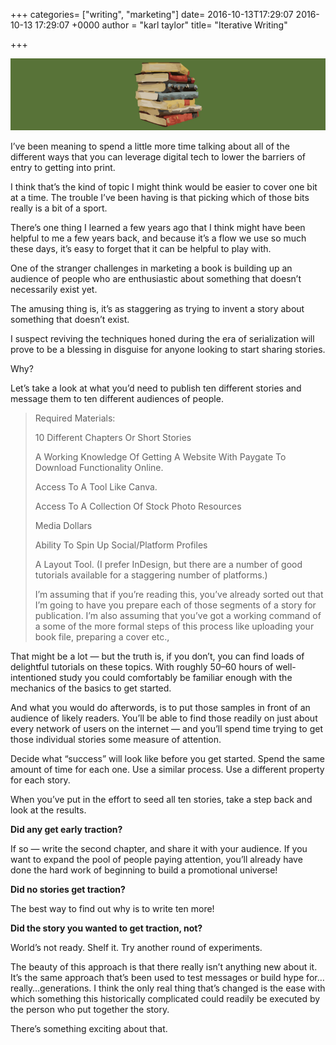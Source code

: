 +++
categories= ["writing", "marketing"]
date= 2016-10-13T17:29:07 2016-10-13 17:29:07 +0000
author = "karl taylor"
title= "Iterative Writing"

+++

  ![](https://raw.githubusercontent.com/karljtaylor/kjt/blog/content/assets/70681-1gu0gi2elb2j-3ryotpk_xa.png)  


 I’ve been meaning to spend a little more time talking about all of the different ways that you can leverage digital tech to lower the barriers of entry to getting into print.

 I think that’s the kind of topic I might think would be easier to cover one bit at a time. The trouble I’ve been having is that picking which of those bits really is a bit of a sport.

 There’s one thing I learned a few years ago that I think might have been helpful to me a few years back, and because it’s a flow we use so much these days, it’s easy to forget that it can be helpful to play with.

 One of the stranger challenges in marketing a book is building up an audience of people who are enthusiastic about something that doesn’t necessarily exist yet.

 The amusing thing is, it’s as staggering as trying to invent a story about something that doesn’t exist.

 I suspect reviving the techniques honed during the era of serialization will prove to be a blessing in disguise for anyone looking to start sharing stories.

 Why?

  Let’s take a look at what you’d need to publish ten different stories and message them to ten different audiences of people.


> Required Materials:
>
>  
> 10 Different Chapters Or Short Stories
>
>  
> A Working Knowledge Of Getting A Website With Paygate To Download Functionality Online.
>
>  
> Access To A Tool Like Canva.
>
>  
> Access To A Collection Of Stock Photo Resources
>
>  
> Media Dollars
>
>  
> Ability To Spin Up Social/Platform Profiles
>
>  
> A Layout Tool. (I prefer InDesign, but there are a number of good tutorials available for a staggering number of platforms.)
>
>  I’m assuming that if you’re reading this, you’ve already sorted out that I’m going to have you prepare each of those segments of a story for publication. I’m also assuming that you’ve got a working command of a some of the more formal steps of this process like uploading your book file, preparing a cover etc.,

 That might be a lot — but the truth is, if you don’t, you can find loads of delightful tutorials on these topics. With roughly 50–60 hours of well-intentioned study you could comfortably be familiar enough with the mechanics of the basics to get started.

 And what you would do afterwords, is to put those samples in front of an audience of likely readers. You’ll be able to find those readily on just about every network of users on the internet — and you’ll spend time trying to get those individual stories some measure of attention.

 Decide what “success” will look like before you get started. Spend the same amount of time for each one. Use a similar process. Use a different property for each story.

 When you’ve put in the effort to seed all ten stories, take a step back and look at the results.

 **Did any get early traction?**

 If so — write the second chapter, and share it with your audience. If you want to expand the pool of people paying attention, you’ll already have done the hard work of beginning to build a promotional universe!

 **Did no stories get traction?**

 The best way to find out why is to write ten more!

 **Did the story you wanted to get traction, not?**

 World’s not ready. Shelf it. Try another round of experiments.

  The beauty of this approach is that there really isn’t anything new about it. It’s the same approach that’s been used to test messages or build hype for…really…generations. I think the only real thing that’s changed is the ease with which something this historically complicated could readily be executed by the person who put together the story.

 There’s something exciting about that.
